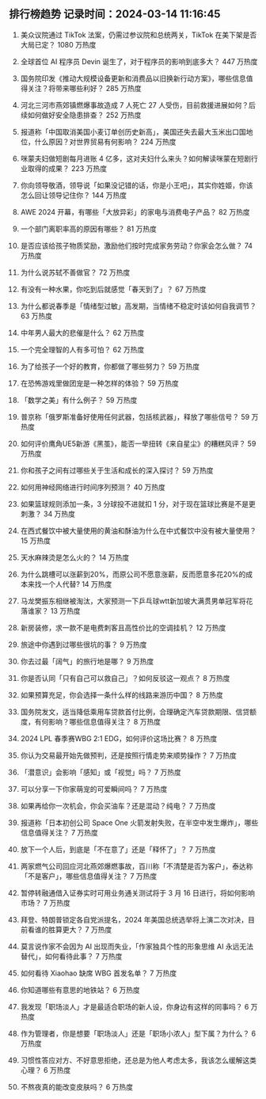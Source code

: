 
## 排行榜趋势 记录时间：2024-03-14 11:16:45
  
  1. 美众议院通过 TikTok 法案，仍需过参议院和总统两关，TikTok 在美下架是否大局已定？ 1080 万热度
    
  2. 全球首位 AI 程序员 Devin 诞生了，对于程序员的影响到底多大？ 447 万热度
    
  3. 国务院印发《推动大规模设备更新和消费品以旧换新行动方案》，哪些信息值得关注？将带来哪些利好？ 285 万热度
    
  4. 河北三河市燕郊镇燃爆事故造成 7 人死亡 27 人受伤，目前救援进展如何？后续如何做好安全隐患排查？ 252 万热度
    
  5. 报道称「中国取消美国小麦订单创历史新高」，美国还失去最大玉米出口国地位，什么原因？对世界贸易有何影响？ 224 万热度
    
  6. 咪蒙夫妇做短剧每月进账 4 亿多，这对夫妇什么来头？如何解读咪蒙在短剧行业取得的成果？ 223 万热度
    
  7. 你向领导敬酒，领导说「如果没记错的话，你是小王吧」，其实你姓姬，你该怎么回让领导记住你？ 144 万热度
    
  8. AWE 2024 开幕，有哪些「大放异彩」的家电与消费电子产品？ 82 万热度
    
  9. 一个部门离职率高的原因有哪些？ 81 万热度
    
  10. 是否应该给孩子物质奖励，激励他们按时完成家务劳动？你家会怎么做？ 74 万热度
    
  11. 为什么说苏轼不善做官？ 72 万热度
    
  12. 有没有一种水果，你吃到后就感觉「春天到了」？ 67 万热度
    
  13. 为什么都说春季是「情绪型过敏」⾼发期，当情绪不稳定时该如何自我调节？ 63 万热度
    
  14. 中年男人最大的悲催是什么？ 62 万热度
    
  15. 一个完全理智的人有多可怕？ 62 万热度
    
  16. 为了给孩子一个好的教育，你都做了哪些努力？ 59 万热度
    
  17. 在恐怖游戏里做团宠是一种怎样的体验？ 59 万热度
    
  18. 「数学之美」有什么例子？ 59 万热度
    
  19. 普京称「俄罗斯准备好使用任何武器，包括核武器」，释放了哪些信号？ 59 万热度
    
  20. 如何评价鹰角UE5新游《黑茧》，能否一举扭转《来自星尘》的糟糕风评？ 59 万热度
    
  21. 你和孩子之间有过哪些关于生活和成长的深入探讨？ 59 万热度
    
  22. 如何用神经网络进行时间序列预测？ 40 万热度
    
  23. 如果篮球规则添加一条，3 分球投不进就扣 1 分，对于现在篮球比赛是不是更刺激？ 34 万热度
    
  24. 在西式餐饮中被大量使用的黄油和酥油为什么在中式餐饮中没有被大量使用？ 15 万热度
    
  25. 天水麻辣烫是怎么火的？ 14 万热度
    
  26. 为什么跳槽可以涨薪到20%，而原公司不愿意涨薪，反而愿意多花20%的成本来找一个人代替? 14 万热度
    
  27. 马龙樊振东相继被淘汰，大家预测一下乒乓球wtt新加坡大满贯男单冠军将花落谁家？ 13 万热度
    
  28. 新房装修，求一款不是电费刺客且高性价比的空调挂机？ 12 万热度
    
  29. 旅途中你遇到过哪些很坑的事？ 9 万热度
    
  30. 你去过最「阔气」的旅行地是哪？ 9 万热度
    
  31. 你是否认同「只有自己可以救自己」？如何反驳这一观点？ 8 万热度
    
  32. 如果预算充足，你会选择一条什么样的线路来游历中国？ 8 万热度
    
  33. 国务院发文，适当降低乘用车贷款首付比例，合理确定汽车贷款期限、信贷额度，有何影响？哪些信息值得关注？ 8 万热度
    
  34. 2024 LPL 春季赛WBG 2:1 EDG，如何评价这场比赛？ 8 万热度
    
  35. 你认为交易最开始先做预判，还是按照行情走势来顺势操作？ 7 万热度
    
  36. 「潜意识」会影响「感知」或「视觉」吗？ 7 万热度
    
  37. 可以分享一下你家萌宠的可爱瞬间吗？ 7 万热度
    
  38. 如果再给你一次机会，你会买油车？还是混动？纯电？ 7 万热度
    
  39. 报道称「日本初创公司 Space One 火箭发射失败，在半空中发生爆炸」，哪些信息值得关注？ 7 万热度
    
  40. 放下一个人后，到底是「不在意了」还是「释怀了」？ 7 万热度
    
  41. 两家燃气公司回应河北燕郊爆燃事故，百川称「不清楚是否为客户」，泰达称「不是客户」，哪些信息值得关注？ 7 万热度
    
  42. 暂停转融通借入证券实时可用业务通关测试将于 3 月 16 日进行，将如何影响市场？ 7 万热度
    
  43. 拜登、特朗普锁定各自党派提名，2024 年美国总统选举将上演二次对决，目前看谁的胜算更大？ 7 万热度
    
  44. 莫言说作家不会因为 AI 出现而失业，「作家独具个性的形象思维 AI 永远无法替代」，如何看待此事？ 7 万热度
    
  45. 如何看待 Xiaohao 缺席 WBG 首发名单？ 7 万热度
    
  46. 你知道哪些有意思的地铁站？ 6 万热度
    
  47. 我发现「职场淡人」才是最适合职场的新人设，你身边有这样的同事吗？ 6 万热度
    
  48. 作为管理者，你是想要「职场淡人」还是「职场小浓人」型下属？为什么？ 6 万热度
    
  49. 习惯性答应对方、不好意思拒绝，还总是为他人考虑太多，我该怎么缓解这类心理？ 6 万热度
    
  50. 不熬夜真的能改变皮肤吗？ 6 万热度
    